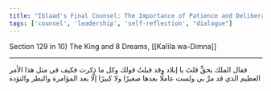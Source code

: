 ```yaml
---
title: "Iblaad's Final Counsel: The Importance of Patience and Deliberation"
tags: ['counsel', 'leadership', 'self-reflection', "dialogue"]
---
```


 Section 129 in 10) The King and 8 Dreams, [[Kalīla wa-Dimna]]

---
فقال الملك بحقٍّ قلتَ يا إبلاد وقد قبلتُ قولك وكل ما ذكرت فكيف في مثل هذا الأمر العظيم الذي قد مرَّ بي ولست عاملًا بعدها صغيرًا ولا كبيرًا إلَّا بعد المؤامرة والنظر والتؤدة
